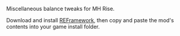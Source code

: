 Miscellaneous balance tweaks for MH Rise.

Download and install [REFramework](https://github.com/praydog/REFramework), then copy and paste the mod's contents into your game install folder.